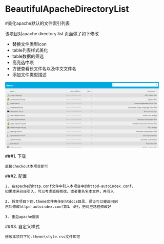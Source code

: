 BeautifulApacheDirectoryList
============================

#美化apache默认的文件索引列表

该项目对apache directory list 页面做了如下修改

* 替换文件类型icon
* table列表样式美化
* table数据的筛选
* 高亮选中项
* 方便查看长文件名以及中文文件名
* 添加文件类型描述

[![](img/screenshot.png)](https://raw.githubusercontent.com/jShi-git/BeautifulApacheDirectoryList/master/img/screenshot.png)

###1. 下载

```
直接checkout本项目即可
```

###2. 配置

```
1. 在apache的http.conf文件中引入本项目中的httpd-autoindex.conf，
如果本来已经引入，可以考虑直接修改，或者重名名本文件，再引入

2. 将本项目下的.theme文件夹传到htdocs目录，保证可以被访问到
然后修改httpd-autoindex.conf第3、4行，把对应路径修改好

3. 重启apache服务
```

###3. 自定义样式

```
修改本项目下的.theme\style.css文件即可
```